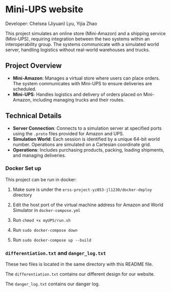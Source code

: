 # Mini-UPS website

Developer: Chelsea (Jiyuan) Lyu, Yijia Zhao

This project simulates an online store (Mini-Amazon) and a shipping service (Mini-UPS), requiring integration between the two systems within an interoperability group. The systems communicate with a simulated world server, handling logistics without real-world warehouses and trucks.

## Project Overview

- **Mini-Amazon**: Manages a virtual store where users can place orders. The system communicates with Mini-UPS to ensure deliveries are scheduled.
- **Mini-UPS**: Handles logistics and delivery of orders placed on Mini-Amazon, including managing trucks and their routes.

## Technical Details

- **Server Connection**: Connects to a simulation server at specified ports using the `.proto` files provided for Amazon and UPS.
- **Simulation World**: Each session is identified by a unique 64-bit world number. Operations are simulated on a Cartesian coordinate grid.
- **Operations**: Includes purchasing products, packing, loading shipments, and managing deliveries.


### Docker Set up

This project can be run in docker:

1. Make sure is under the `erss-project-yz853-jl1230/docker-deploy` directory

2. Edit the host port of the virtual machine address for Amazon and World Simulator in `docker-compose.yml`

3. Run `chmod +x myUPS/run.sh`

4. Run `sudo docker-compose down`

5. Run `sudo docker-compose up --build`

### `differentiation.txt` and `danger_log.txt`

These two files is located in the same directory with this README file.

The `differentiation.txt` contains our different design for our website. 

The `danger_log.txt` contains our danger log. 
